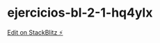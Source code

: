 # ejercicios-bl-2-1-hq4ylx

[Edit on StackBlitz ⚡️](https://stackblitz.com/edit/ejercicios-bl-2-1-hq4ylx)
